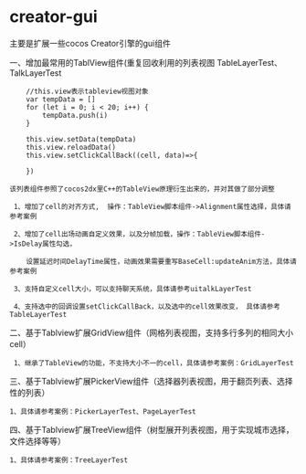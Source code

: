 # creator-gui
主要是扩展一些cocos Creator引擎的gui组件


一、增加最常用的TablView组件(重复回收利用的列表视图  TableLayerTest、TalkLayerTest

        //this.view表示tableview视图对象
        var tempData = []
        for (let i = 0; i < 20; i++) {
            tempData.push(i)
        }
        
        this.view.setData(tempData)
        this.view.reloadData()
        this.view.setClickCallBack((cell, data)=>{

        })

    该列表组件参照了cocos2dx里C++的TableView原理衍生出来的，并对其做了部分调整
    
     1、增加了cell的对齐方式,  操作：TableView脚本组件->Alignment属性选择，具体请参考案例
     
     2、增加了cell出场动画自定义效果，以及分帧加载，操作：TableView脚本组件->IsDelay属性勾选，
     
        设置延迟时间DelayTime属性，动画效果需要重写BaseCell:updateAnim方法，具体请参考案例
     
     3、支持自定义cell大小，可以支持聊天系统，具体请参考uitalkLayerTest
     
     4、支持选中的回调设置setClickCallBack，以及选中的cell效果改变， 具体请参考TableLayerTest


二、基于Tablview扩展GridView组件（网格列表视图，支持多行多列的相同大小cell）

     1、继承了TableView的功能，不支持大小不一的cell，具体请参考案例：GridLayerTest
    

三、基于Tablview扩展PickerView组件（选择器列表视图，用于翻页列表、选择性的列表）

    1、具体请参考案例：PickerLayerTest、PageLayerTest


四、基于Tablview扩展TreeView组件（树型展开列表视图，用于实现城市选择，文件选择等等）

    1、具体请参考案例：TreeLayerTest
